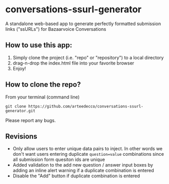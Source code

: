 # conversations-ssurl-generator
A standalone web-based app to generate perfectly formatted submission links ("ssURLs") for Bazaarvoice Conversations

## How to use this app:
1. Simply clone the project (i.e. "repo" or "repository") to a local directory
2. drag-n-drop the index.html file into your favorite browser
3. Enjoy!

## How to clone the repo?
From your terminal (command line)
```
git clone https://github.com/arteedecco/conversations-ssurl-generator.git
```

Please report any bugs.

## Revisions
- Only allow users to enter unique data pairs to inject. In other words we don't want users entering duplicate `question=value` combinations since all submission form quesiton ids are unique
- Added validation to the add new question / answer input boxes by adding an inline alert warning if a duplicate combination is entered
- Disable the "Add" button if duplicate combination is entered